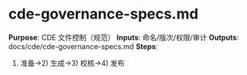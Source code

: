 # cde-governance-specs.md

**Purpose**: CDE 文件控制（规范）
**Inputs**: 命名/版次/权限/审计
**Outputs**: docs/cde/cde-governance-specs.md
**Steps**:

1. 准备→2) 生成→3) 校核→4) 发布
